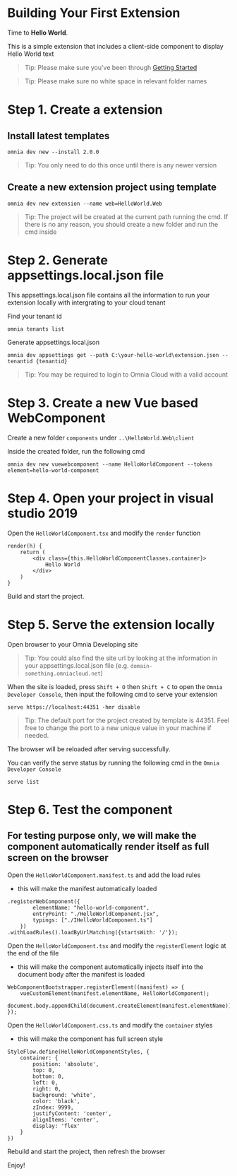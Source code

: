# Building Your First Extension

Time to **Hello World**.

This is a simple extension that includes a client-side component to display Hello World text

>Tip: Please make sure you've been through [Getting Started](https://github.com/preciofishbone/OmniaFx/tree/master/docs/tutorials/getting-started)

>Tip: Please make sure no white space in relevant folder names 

# Step 1. Create a extension

## Install latest templates

```
omnia dev new --install 2.0.0
```

>Tip: You only need to do this once until there is any newer version

## Create a new extension project using template

```
omnia dev new extension --name web=HelloWorld.Web
```

>Tip: The project will be created at the current path running the cmd. If there is no any reason, you should create a new folder and run the cmd inside

# Step 2. Generate appsettings.local.json file

This appsettings.local.json file contains all the information to run your extension locally with intergrating to your cloud tenant

Find your tenant id

```
omnia tenants list
```

Generate appsettings.local.json

```
omnia dev appsettings get --path C:\your-hello-world\extension.json --tenantid {tenantid}
```

>Tip: You may be required to login to Omnia Cloud with a valid account

# Step 3. Create a new Vue based WebComponent

Create a new folder `components` under `..\HelloWorld.Web\client`

Inside the created folder, run the following cmd

```
omnia dev new vuewebcomponent --name HelloWorldComponent --tokens element=hello-world-component
```

# Step 4. Open your project in visual studio 2019

Open the `HelloWorldComponent.tsx` and modify the `render` function 

```
render(h) {
    return (
        <div class={this.HelloWorldComponentClasses.container}>
            Hello World
        </div>
    )
}
```

Build and start the project. 

# Step 5. Serve the extension locally 

Open browser to your Omnia Developing site

>Tip: You could also find the site url by looking at the information in your appsettings.local.json file (e.g. `domain-something.omniacloud.net`)

When the site is loaded, press `Shift + O` then `Shift + C` to open the `Omnia Developer Console`, then input the following cmd to serve your extension

```
serve https://localhost:44351 -hmr disable
```

>Tip: The default port for the project created by template is 44351. Feel free to change the port to a new unique value in your machine if needed.

The browser will be reloaded after serving successfully.

You can verify the serve status by running the following cmd in the `Omnia Developer Console`

```
serve list
```


# Step 6. Test the component

## For testing purpose only, we will make the component automatically render itself as full screen on the browser


Open the `HelloWorldComponent.manifest.ts` and add the load rules

-   this will make the manifest automatically loaded

```
.registerWebComponent({
        elementName: "hello-world-component",
        entryPoint: "./HelloWorldComponent.jsx",
        typings: ["./IHelloWorldComponent.ts"]
    })
.withLoadRules().loadByUrlMatching({startsWith: '/'});
```

Open the `HelloWorldComponent.tsx` and modify the `registerElement` logic at the end of the file 

-   this will make the component automatically injects itself into the document body after the manifest is loaded

```
WebComponentBootstrapper.registerElement((manifest) => {
    vueCustomElement(manifest.elementName, HelloWorldComponent);
    document.body.appendChild(document.createElement(manifest.elementName));
});
```

Open the `HelloWorldComponent.css.ts` and modify the `container` styles

-   this will make the component has full screen style

```
StyleFlow.define(HelloWorldComponentStyles, {
    container: {
        position: 'absolute',
        top: 0,
        bottom: 0,
        left: 0,
        right: 0,
        background: 'white',
        color: 'black',
        zIndex: 9999,
        justifyContent: 'center',
        alignItems: 'center',
        display: 'flex'
    }
})
```

Rebuild and start the project, then refresh the browser

Enjoy!